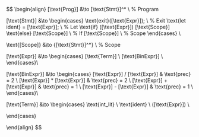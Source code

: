 $$
\begin{align}
[\text{Prog}] &\to [\text{Stmt}]^* \\ % Program

[\text{Stmt}] &\to \begin{cases}
    \text{exit}([\text{Expr}]); \\ % Exit
    \text{let ident} = [\text{Expr}]; \\ % Let
    \text{if} ([\text{Expr}]) [\text{Scope}] \text{else} [\text{Scope}] \\ % If
    [\text{Scope}] \\ % Scope
\end{cases} \\

\text{[Scope]} &\to \{[\text{Stmt}]^*\} \\ % Scope

[\text{Expr}] &\to
\begin{cases}
    [\text{Term}] \\
    [\text{BinExpr}] \\
\end{cases}\\

[\text{BinExpr}] &\to
\begin{cases}
    [\text{Expr}] / [\text{Expr}] & \text{prec} = 2 \\
    [\text{Expr}] * [\text{Expr}] & \text{prec} = 2 \\
    [\text{Expr}] + [\text{Expr}] & \text{prec} = 1 \\
    [\text{Expr}] - [\text{Expr}] & \text{prec} = 1 \\
\end{cases}\\

[\text{Term}] &\to
\begin{cases}
    \text{int\_lit} \\
    \text{ident} \\
    ([\text{Expr}]) \\
    
\end{cases}

\end{align}
$$